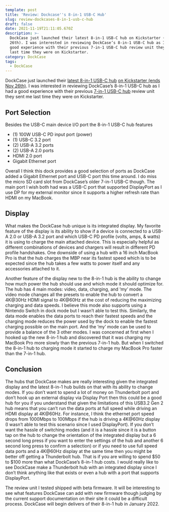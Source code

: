 ```yaml
---
template: post
title: 'Review: Dockcase''s 8-in-1 USB-C Hub'
slug: review-dockcases-8-in-1-usb-c-hub
draft: false
date: 2021-11-19T21:11:05.670Z
description: >-
  DockCase just launched their latest 8-in-1 USB-C hub on Kickstarter (ends Nov
  26th). I was interested in reviewing DockCase’s 8-in-1 USB-C hub as I had a
  good experience with their previous 7-in-1 USB-C hub review unit they sent me
  last time they were on Kickstarter. 
category: DockCase
tags:
  - DockCase
---
```

DockCase just launched their [latest 8-in-1 USB-C hub](https://www.dockcase.com/products/dockcase-usb-c-smart-hb-8-1) [on Kickstarter (ends Nov 26th)](https://www.kickstarter.com/projects/767329947/dockcase-the-worlds-first-usb-c-high-speed-smart-hub/description). I was interested in reviewing DockCase’s 8-in-1 USB-C hub as I had a good experience with their previous [7-in-1 USB-C hub](https://www.dockcase.com/products/dockcase-usb-c-smart-hd-display-dock) review unit they sent me last time they were on Kickstarter. 

## Port Selection

Besides the USB-C main device I/O port the 8-in-1 USB-C hub features

* (1) 100W USB-C PD input port (power)
* (1) USB-C 3.2 port
* (2) USB-A 3.2 ports
* (2) USB-A 2.0 ports
* HDMI 2.0 port
* Gigabit Ethernet port

Overall I think this dock provides a good selection of ports as DockCase added a Gigabit Ethernet port and USB-C port this time around. I do miss the micro SD card slot from DockCase’s older 7-in-1 USB-C though. The main port I wish both had was a USB-C port that supported DisplayPort as I use DP for my external monitor since it supports a higher refresh rate than HDMI on my MacBook.

## Display

What makes the DockCase hub unique is its integrated display. My favorite feature of the display is its ability to show if a device is connected to a USB-A 2.0 or USB-A 3.2 port and which USB-C PD profile (volts, amps, & watts) it is using to charge the main attached device. This is especially helpful as different combinations of devices and chargers will result in different PD profile handshakes. One downside of using a hub with a 16 inch MacBook Pro is that the hub charges the MBP near its fastest speed which is to be expected since the hub takes a few watts to power itself and any accessories attached to it.

Another feature of the display new to the 8-in-1 hub is the ability to change how much power the hub should use and which mode it should optimize for. The hub has 4 main modes: video, data, charging, and ‘my’ mode. The video mode changes all the presets to enable the hub to convert a 4K@30Hz HDMI signal to 4K@60Hz at the cost of reducing the maximizing charging and data speeds. I believe this mode also supports using a Nintendo Switch in dock mode but I wasn’t able to test this. Similarly, the data mode enables the data ports to reach their fastest speeds and the charging mode reduces the power used by the dock to enable the fastest charging possible on the main port. And the ‘my’ mode can be used to provide a balance of the 3 other modes. I was concerned at first when I hooked up the new 8-in-1 hub and discovered that it was charging my MacBook Pro more slowly than the previous 7-in-1 hub. But when I switched the 8-in-1 hub to charging mode it started to charge my MacBook Pro faster than the 7-in-1 hub.

## Conclusion

The hubs that DockCase makes are really interesting given the integrated display and the latest 8-in-1 hub builds on that with its ability to change modes. If you don’t want to spend a lot of money on Thunderbolt port and don’t hook up an external display via Display Port then this could be a good hub for you if you understand that given the limitations of this USB3.2 Gen 2 hub means that you can’t run the data ports at full speed while driving an HDMI display at 4K@60Hz. For instance, I think the ethernet port speed drops from 1000Mbps to 100Mbps if the hub is driving a 4K@60Hz display (I wasn’t able to test this scenario since I used DisplayPort). If you don’t want the hassle of switching modes (and it is a hassle since it is a button tap on the hub to change the orientation of the integrated display but a 6 second long press if you want to enter the settings of the hub and another 6 second long press to confirm a selection) or if you need to use full speed data ports and a 4K@60Hz display at the same time then you might be better off getting a Thunderbolt hub. That is if you are willing to spend $50 to $100 more than what DockCase’s 8-in-1 hub costs. I would really like to see DockCase make a Thunderbolt hub with an integrated display since I don’t think anything like that exists or even a hub with a port that supports DisplayPort.

The review unit I tested shipped with beta firmware. It will be interesting to see what features DockCase can add with new firmware though judging by the current support documentation on their site it could be a difficult process. DockCase will begin delivers of their 8-in-1 hub in January 2022.
